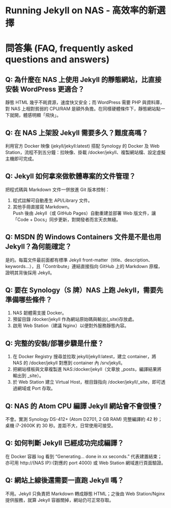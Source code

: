 # Running Jekyll on NAS ‑ 高效率的新選擇

# 問答集 (FAQ, frequently asked questions and answers)

## Q: 為什麼在 NAS 上使用 Jekyll 的靜態網站，比直接安裝 WordPress 更適合？
靜態 HTML 幾乎不耗資源，速度快又安全；而 WordPress 需要 PHP 與資料庫，對 NAS 上相對貧弱的 CPU/RAM 是額外負擔。在同樣硬體條件下，靜態網站點一下就開，體感明顯「飛快」。

## Q: 在 NAS 上架設 Jekyll 需要多久？難度高嗎？
利用官方 Docker 映像 (jekyll/jekyll:latest) 搭配 Synology 的 Docker 及 Web Station，流程不到五分鐘：拉映像、掛載 /docker/jekyll、複製網站檔、設定虛擬主機即可完成。

## Q: Jekyll 如何拿來做軟體專案的文件管理？
把程式碼與 Markdown 文件一併放進 Git 版本控制：  
1. 程式註解可自動產生 API/Library 文件。  
2. 其他手冊直接寫 Markdown。  
Push 後由 Jekyll（或 GitHub Pages）自動重建並部署 Web 版文件，讓「Code + Docs」同步更新，對開發者而言天衣無縫。

## Q: MSDN 的 Windows Containers 文件是不是也用 Jekyll？為何能確定？
是的。每篇文件最前面都有標準 Jekyll front-matter（title、description、keywords…），且「Contribute」連結直接指向 GitHub 上的 Markdown 原檔，證明其背後採用 Jekyll。

## Q: 要在 Synology（S 牌）NAS 上跑 Jekyll，需要先準備哪些條件？
1. NAS 韌體需支援 Docker。  
2. 預留目錄 /docker/jekyll 作為網站原始碼與輸出(_site)存放處。  
3. 啟用 Web Station（建議 Nginx）以便對外服務靜態內容。

## Q: 完整的安裝/部署步驟是什麼？
1. 在 Docker Registry 搜尋並拉取 jekyll/jekyll:latest，建立 container，將 NAS 的 /docker/jekyll 對應到 container 內 /srv/jekyll。  
2. 把網站樣板與文章複製進 NAS:/docker/jekyll（文章放 _posts，編譯結果將輸出到 _site）。  
3. 於 Web Station 建立 Virtual Host，根目錄指向 /docker/jekyll/_site，即可透過網域或 Port 存取。

## Q: NAS 的 Atom CPU 編譯 Jekyll 網站會不會很慢？
不會。實測 Synology DS-412+ (Atom D2701, 2 GB RAM) 完整編譯約 42 秒；桌機 i7-2600K 約 30 秒。差距不大，日常使用可接受。

## Q: 如何判斷 Jekyll 已經成功完成編譯？
在 Docker 容器 log 看到 “Generating… done in xx seconds.” 代表建置結束；亦可用 http://{NAS IP}:{對應的 port 4000} 或 Web Station 網域進行頁面驗證。

## Q: 網站上線後還需要一直跑 Jekyll 嗎？
不用。Jekyll 只負責把 Markdown 轉成靜態 HTML；之後由 Web Station/Nginx 提供服務，就算 Jekyll 容器關掉，網站仍可正常存取。